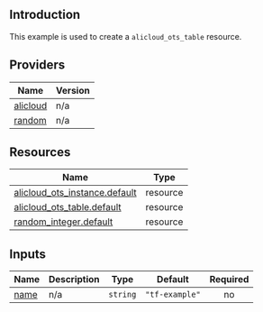 <!-- BEGIN_TF_DOCS -->
## Introduction

This example is used to create a `alicloud_ots_table` resource.

## Providers

| Name | Version |
|------|---------|
| <a name="provider_alicloud"></a> [alicloud](#provider\_alicloud) | n/a |
| <a name="provider_random"></a> [random](#provider\_random) | n/a |

## Resources

| Name | Type |
|------|------|
| [alicloud_ots_instance.default](https://registry.terraform.io/providers/aliyun/alicloud/latest/docs/resources/ots_instance) | resource |
| [alicloud_ots_table.default](https://registry.terraform.io/providers/aliyun/alicloud/latest/docs/resources/ots_table) | resource |
| [random_integer.default](https://registry.terraform.io/providers/hashicorp/random/latest/docs/resources/integer) | resource |

## Inputs

| Name | Description | Type | Default | Required |
|------|-------------|------|---------|:--------:|
| <a name="input_name"></a> [name](#input\_name) | n/a | `string` | `"tf-example"` | no |
<!-- END_TF_DOCS -->    